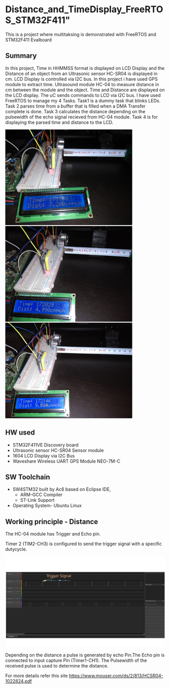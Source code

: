 
# Distance_and_TimeDisplay_FreeRTOS_STM32F411"
This is a project where multitaksing is demonstrated with FreeRTOS and STM32F411 Evalboard

## Summary
In this project, Time in HHMMSS format is displayed on LCD Display and the Distance of an object from an Ultrasonic sensor HC-SR04 is displayed in cm.
LCD Display is controlled via I2C bus. In this project i have used GPS module to extract time. Ultrasound module HC-04 to measure distance in cm between the module and the object. Time and Distance are displayed on the LCD display. The uC sends commands to LCD via I2C bus. I have used FreeRTOS to manage my 4 Tasks. Task1 is a dummy task that blinks LEDs. Task 2 parses time from a buffer that is filled when a DMA Transfer complete is done. Task 3 calculates the distance depending on the pulsewidth of the echo signal recieved from HC-04 module. Task 4 is for displaying the parsed time and distance to the LCD.


<img src="./Images/Img1.jpg" alt="img" width="400"/>


<img src="./Images/Img2.jpg" alt="img" width="400"/>

<img src="./Images/Img3.jpg" alt="img" width="400"/>


## HW used
* STM32F411VE Discovery board
* Ultrasonic sensor HC-SR04 Sensor module
* 1604 LCD Display via I2C Bus
* Waveshare Wireless UART GPS Module NEO-7M-C 

## SW Toolchain
* SW4STM32 built by Ac6 based on Eclipse IDE,
	* ARM-GCC Compiler
	* ST-Link Support
* Operating System- Ubuntu Linux	
		
## Working principle - Distance
The HC-04 module has Trigger and Echo pin. 


Timer 2 (TIM2-CH3) is configured to send the trigger signal with a specific dutycycle. 

<img src="./Images/Image2_TriggerSignal.png" alt="img" width="600"/>


Depending on the distance a pulse is generated by echo Pin.The Echo pin is connected to input capture Pin (Timer1-CH1).
The Pulsewidth of the received pulse is used to determine the distance.

For more details refer this site https://www.mouser.com/ds/2/813/HCSR04-1022824.pdf






